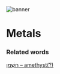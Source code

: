 <html><body><img id="banner" src="/sahd/images/banners/banner.png" alt="banner" /></body></html>

# **Metals**


### Related words
[חַשְׁמַן – amethyst(?)](../words/amethyst(?).md)<br>